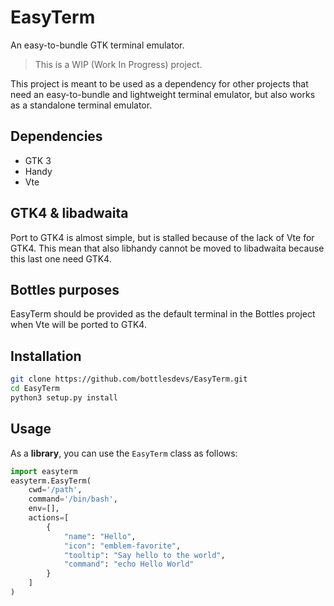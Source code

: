 # EasyTerm
An easy-to-bundle GTK terminal emulator.

> This is a WIP (Work In Progress) project.

This project is meant to be used as a dependency for other projects that
need an easy-to-bundle and lightweight terminal emulator, but also
works as a standalone terminal emulator.

## Dependencies
- GTK 3
- Handy
- Vte

## GTK4 & libadwaita
Port to GTK4 is almost simple, but is stalled because of the lack of
Vte for GTK4. This mean that also libhandy cannot be moved to libadwaita
because this last one need GTK4.

## Bottles purposes
EasyTerm should be provided as the default terminal in the Bottles project
when Vte will be ported to GTK4.

## Installation
```bash
git clone https://github.com/bottlesdevs/EasyTerm.git
cd EasyTerm
python3 setup.py install
```

## Usage
As a **library**, you can use the `EasyTerm` class as follows:
```python
import easyterm
easyterm.EasyTerm(
    cwd='/path',
    command='/bin/bash',
    env=[],
    actions=[
        {
            "name": "Hello",
            "icon": "emblem-favorite",
            "tooltip": "Say hello to the world",
            "command": "echo Hello World"
        }
    ]
)
```
